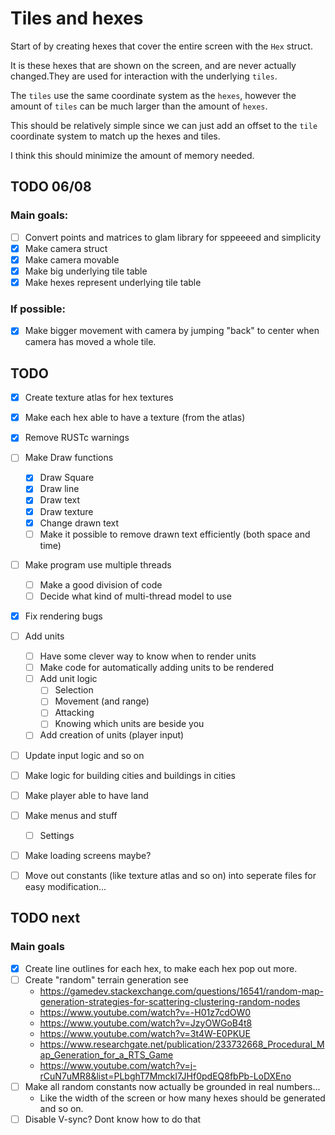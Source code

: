 # Tiles and hexes

Start of by creating hexes that cover the entire screen with the `Hex` struct. 

It is these hexes that are shown on the screen, and are never actually changed.They are used for interaction with the underlying ``tiles``.

The ``tiles`` use the same coordinate system as the ``hexes``, however the amount of ``tiles`` can be much larger than the amount of `hexes`. 

This should be relatively simple since we can just add an offset to the `tile` coordinate system to match up the hexes and tiles.

I think this should minimize the amount of memory needed.


## TODO 06/08

### Main goals:


- [ ] Convert points and matrices to glam library for sppeeeed and simplicity
- [x] Make camera struct
- [x] Make camera movable
- [x] Make big underlying tile table
- [x] Make hexes represent underlying tile table

### If possible:

- [x] Make bigger movement with camera by jumping "back" to center when camera has moved a whole tile.


## TODO 

- [x] Create texture atlas for hex textures
- [x] Make each hex able to have a texture (from the atlas)
- [x] Remove RUSTc  warnings
- [ ] Make Draw functions
    - [x] Draw Square
    - [x] Draw line
    - [x] Draw text
    - [x] Draw texture
    - [x] Change drawn text
    - [ ] Make it possible to remove drawn text efficiently (both space and time)
- [ ] Make program use multiple threads 
    - [ ] Make a good division of code
    - [ ] Decide what kind of multi-thread model to use
- [x] Fix rendering bugs
- [ ] Add units
    - [ ] Have some clever way to know when to render units
    - [ ] Make code for automatically adding units to be rendered
    - [ ] Add unit logic
        - [ ] Selection
        - [ ] Movement (and range)
        - [ ] Attacking
        - [ ] Knowing which units are beside you
    - [ ] Add creation of units (player input)
- [ ] Update input logic and so on
- [ ] Make logic for building cities and buildings in cities
- [ ] Make player able to have land
- [ ] Make menus and stuff
    -  [ ] Settings
- [ ] Make loading screens maybe?
- [ ] Move out constants (like texture atlas and so on) into seperate files for easy modification...
 






## TODO next

### Main goals

- [x] Create line outlines for each hex, to make each hex pop out more.
- [ ] Create "random" terrain generation see
    - https://gamedev.stackexchange.com/questions/16541/random-map-generation-strategies-for-scattering-clustering-random-nodes
    - https://www.youtube.com/watch?v=-H01z7cdOW0
    - https://www.youtube.com/watch?v=JzyOWGoB4t8
    - https://www.youtube.com/watch?v=3t4W-E0PKUE
    - https://www.researchgate.net/publication/233732668_Procedural_Map_Generation_for_a_RTS_Game
    - https://www.youtube.com/watch?v=j-rCuN7uMR8&list=PLbghT7MmckI7JHf0pdEQ8fbPb-LoDXEno
- [ ] Make all random constants now actually be grounded in real numbers...
    - Like the width of the screen or how many hexes should be generated and so on.
- [ ] Disable V-sync? Dont know how to do that
